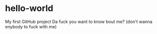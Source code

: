 # hello-world
My first GitHub project
Da fuck you want to know bout me?
(don't wanna enybody to fuck with me)
